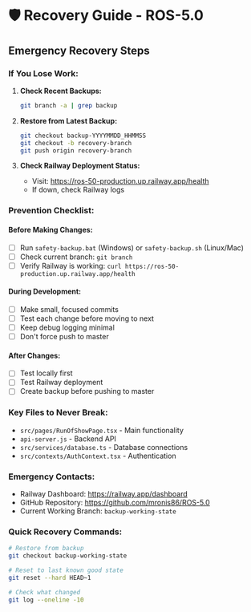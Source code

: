 # 🛡️ Recovery Guide - ROS-5.0

## **Emergency Recovery Steps**

### **If You Lose Work:**

1. **Check Recent Backups:**
   ```bash
   git branch -a | grep backup
   ```

2. **Restore from Latest Backup:**
   ```bash
   git checkout backup-YYYYMMDD_HHMMSS
   git checkout -b recovery-branch
   git push origin recovery-branch
   ```

3. **Check Railway Deployment Status:**
   - Visit: https://ros-50-production.up.railway.app/health
   - If down, check Railway logs

### **Prevention Checklist:**

#### **Before Making Changes:**
- [ ] Run `safety-backup.bat` (Windows) or `safety-backup.sh` (Linux/Mac)
- [ ] Check current branch: `git branch`
- [ ] Verify Railway is working: `curl https://ros-50-production.up.railway.app/health`

#### **During Development:**
- [ ] Make small, focused commits
- [ ] Test each change before moving to next
- [ ] Keep debug logging minimal
- [ ] Don't force push to master

#### **After Changes:**
- [ ] Test locally first
- [ ] Test Railway deployment
- [ ] Create backup before pushing to master

### **Key Files to Never Break:**
- `src/pages/RunOfShowPage.tsx` - Main functionality
- `api-server.js` - Backend API
- `src/services/database.ts` - Database connections
- `src/contexts/AuthContext.tsx` - Authentication

### **Emergency Contacts:**
- Railway Dashboard: https://railway.app/dashboard
- GitHub Repository: https://github.com/mronis86/ROS-5.0
- Current Working Branch: `backup-working-state`

### **Quick Recovery Commands:**
```bash
# Restore from backup
git checkout backup-working-state

# Reset to last known good state
git reset --hard HEAD~1

# Check what changed
git log --oneline -10
```
